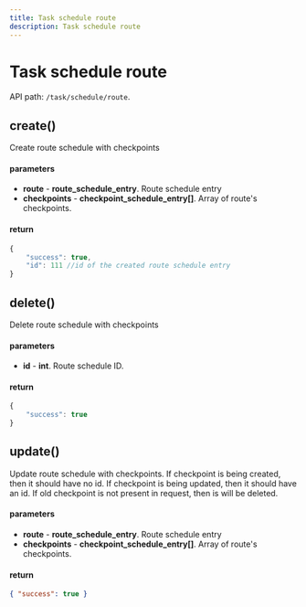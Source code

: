 ```yaml
---
title: Task schedule route
description: Task schedule route
---
```


# Task schedule route

API path: `/task/schedule/route`.

## create()

Create route schedule with checkpoints

#### parameters

* **route** - **route_schedule_entry**. Route schedule entry
* **checkpoints** - **checkpoint_schedule_entry\[\]**. Array of route's checkpoints.

#### return
```js
{
    "success": true,
    "id": 111 //id of the created route schedule entry
}
```


## delete()

Delete route schedule with checkpoints

#### parameters

* **id** - **int**. Route schedule ID.

#### return
```js
{
    "success": true
}
```



## update()

Update route schedule with checkpoints. If checkpoint is being created, then it should have no id.
If checkpoint is being updated, then it should have an id. If old checkpoint is not present in request, then
is will be deleted.

#### parameters

* **route** - **route_schedule_entry**. Route schedule entry
* **checkpoints** - **checkpoint_schedule_entry\[\]**. Array of route's checkpoints.

#### return
```json
{ "success": true }
```
